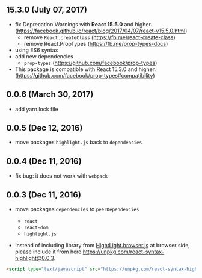 ## 15.3.0 (July 07, 2017)

- fix Deprecation Warnings with __React 15.5.0__ and higher. (https://facebook.github.io/react/blog/2017/04/07/react-v15.5.0.html)
	- remove `React.createClass` (https://fb.me/react-create-class)
	- remove React.PropTypes (https://fb.me/prop-types-docs)
- using ES6 syntax
- add new dependencies
	- `prop-types` (https://github.com/facebook/prop-types)
- This package is compatible with React 15.3.0 and higher. (https://github.com/facebook/prop-types#compatibility)

## 0.0.6 (March 30, 2017)

- add yarn.lock file

## 0.0.5 (Dec 12, 2016)

- move packages `highlight.js` back to `dependencies`

## 0.0.4 (Dec 11, 2016)

- fix bug: it does not work with `webpack`

## 0.0.3 (Dec 11, 2016)

- move packages `dependencies` to `peerDependencies`
	- `react`
	- `react-dom`
	- `highlight.js`

- Instead of including library from [HightLight.browser.js](https://cdn.rawgit.com/zlargon/react-highlight/master/example/HightLight.browser.js) at browser side, please include it from here https://unpkg.com/react-syntax-highlight@0.0.3.

```html
<script type="text/javascript" src="https://unpkg.com/react-syntax-highlight@0.0.3"></script>
```
